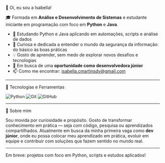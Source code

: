 👋 Oi, eu sou a Isabella!

🎓 Formada em **Análise e Desenvolvimento de Sistemas** e estudante iniciante em programação com foco em **Python** e **Java**.

- 🐍 Estudando Python e Java aplicando em automações, scripts e análise de dados  
- 🔐 Curiosa e dedicada a entender o mundo da segurança da informação: do básico às boas práticas  
- 💡 Gosto de aprender, sem medo de explorar novos desafios e tecnologias  
- 🤝 Em busca de uma **oportunidade como desenvolvedora júnior**  
- 📫 Como me encontrar: isabella.cmartinsdv@gmail.com 

---

 🧰 Tecnologias e Ferramentas

![Python](https://img.shields.io/badge/-Python-3776AB?style=flat&logo=python&logoColor=white)
![Git](https://img.shields.io/badge/-Git-F05032?style=flat&logo=git&logoColor=white)
![GitHub](https://img.shields.io/badge/-GitHub-181717?style=flat&logo=github&logoColor=white)

---

 🚀 Sobre mim

Sou movida por curiosidade e propósito. Gosto de transformar conhecimento em prática — seja com código, pesquisa ou aprendizados compartilhados. Atualmente em busca da minha primeira vaga como **dev júnior**, onde eu possa colocar meu aprendizado em prática, evoluir em equipe e contribuir com soluções que fazem sentido no mundo real.

---

Em breve: projetos com foco em Python, scripts e estudos aplicados!
